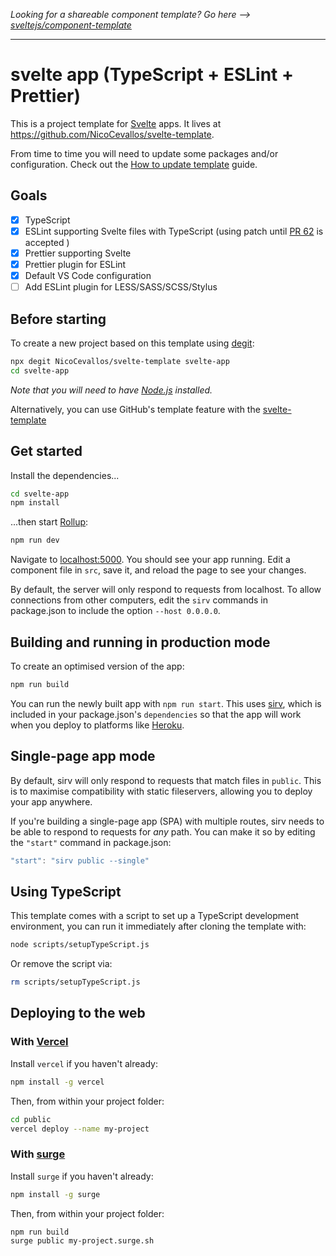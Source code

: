_Looking for a shareable component template? Go here -->
[sveltejs/component-template](https://github.com/sveltejs/component-template)_

---

# svelte app (TypeScript + ESLint + Prettier)

This is a project template for [Svelte](https://svelte.dev) apps. It lives at
https://github.com/NicoCevallos/svelte-template.

From time to time you will need to update some packages and/or configuration.
Check out the [How to update template](HOW_TO_UPDATE_TEMPLATE.md) guide.

## Goals

- [x] TypeScript
- [x] ESLint supporting Svelte files with TypeScript (using patch until
      [PR 62](https://github.com/sveltejs/eslint-plugin-svelte3/pull/62) is
      accepted )
- [x] Prettier supporting Svelte
- [x] Prettier plugin for ESLint
- [x] Default VS Code configuration
- [ ] Add ESLint plugin for LESS/SASS/SCSS/Stylus

## Before starting

To create a new project based on this template using
[degit](https://github.com/Rich-Harris/degit):

```bash
npx degit NicoCevallos/svelte-template svelte-app
cd svelte-app
```

_Note that you will need to have [Node.js](https://nodejs.org) installed._

Alternatively, you can use GitHub's template feature with the
[svelte-template](https://github.com/NicoCevallos/svelte-template)

## Get started

Install the dependencies...

```bash
cd svelte-app
npm install
```

...then start [Rollup](https://rollupjs.org):

```bash
npm run dev
```

Navigate to [localhost:5000](http://localhost:5000). You should see your app
running. Edit a component file in `src`, save it, and reload the page to see
your changes.

By default, the server will only respond to requests from localhost. To allow
connections from other computers, edit the `sirv` commands in package.json to
include the option `--host 0.0.0.0`.

## Building and running in production mode

To create an optimised version of the app:

```bash
npm run build
```

You can run the newly built app with `npm run start`. This uses
[sirv](https://github.com/lukeed/sirv), which is included in your package.json's
`dependencies` so that the app will work when you deploy to platforms like
[Heroku](https://heroku.com).

## Single-page app mode

By default, sirv will only respond to requests that match files in `public`.
This is to maximise compatibility with static fileservers, allowing you to
deploy your app anywhere.

If you're building a single-page app (SPA) with multiple routes, sirv needs to
be able to respond to requests for _any_ path. You can make it so by editing the
`"start"` command in package.json:

```js
"start": "sirv public --single"
```

## Using TypeScript

This template comes with a script to set up a TypeScript development
environment, you can run it immediately after cloning the template with:

```bash
node scripts/setupTypeScript.js
```

Or remove the script via:

```bash
rm scripts/setupTypeScript.js
```

## Deploying to the web

### With [Vercel](https://vercel.com)

Install `vercel` if you haven't already:

```bash
npm install -g vercel
```

Then, from within your project folder:

```bash
cd public
vercel deploy --name my-project
```

### With [surge](https://surge.sh/)

Install `surge` if you haven't already:

```bash
npm install -g surge
```

Then, from within your project folder:

```bash
npm run build
surge public my-project.surge.sh
```
